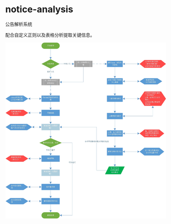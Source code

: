 # notice-analysis
公告解析系统

配合自定义正则以及表格分析提取关键信息。

![Image text](https://github.com/silita-biaodaa/img-folder/blob/master/%E8%A7%A3%E6%9E%90%E8%A7%84%E5%88%99V1.0.33.37.jpg)
